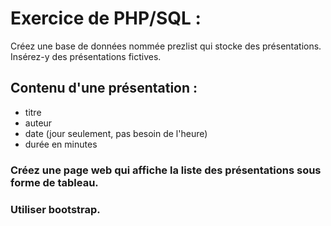 # Exercice de PHP/SQL :

Créez une base de données nommée prezlist qui stocke des présentations.
Insérez-y des présentations fictives.

## Contenu d'une présentation :
- titre
- auteur
- date (jour seulement, pas besoin de l'heure)
- durée en minutes

### Créez une page web qui affiche la liste des présentations sous forme de tableau.

### Utiliser bootstrap.
